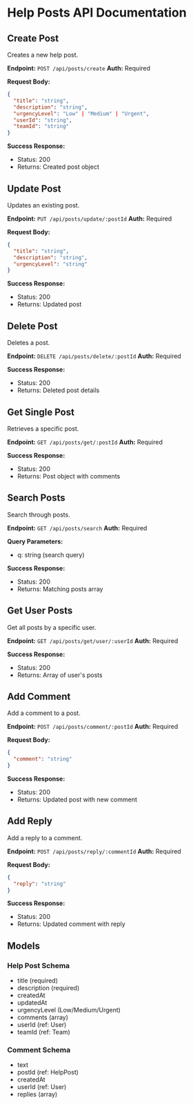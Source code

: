 # Help Posts API Documentation

## Create Post
Creates a new help post.

**Endpoint:** `POST /api/posts/create`
**Auth:** Required

**Request Body:**
```json
{
  "title": "string",
  "description": "string",
  "urgencyLevel": "Low" | "Medium" | "Urgent",
  "userId": "string",
  "teamId": "string" 
}
```

**Success Response:**
- Status: 200
- Returns: Created post object

## Update Post
Updates an existing post.

**Endpoint:** `PUT /api/posts/update/:postId`
**Auth:** Required

**Request Body:**
```json
{
  "title": "string",
  "description": "string",
  "urgencyLevel": "string"
}
```

**Success Response:**
- Status: 200
- Returns: Updated post

## Delete Post
Deletes a post.

**Endpoint:** `DELETE /api/posts/delete/:postId`
**Auth:** Required

**Success Response:**
- Status: 200
- Returns: Deleted post details

## Get Single Post
Retrieves a specific post.

**Endpoint:** `GET /api/posts/get/:postId`
**Auth:** Required

**Success Response:**
- Status: 200
- Returns: Post object with comments

## Search Posts
Search through posts.

**Endpoint:** `GET /api/posts/search`
**Auth:** Required

**Query Parameters:**
- q: string (search query)

**Success Response:**
- Status: 200
- Returns: Matching posts array

## Get User Posts
Get all posts by a specific user.

**Endpoint:** `GET /api/posts/get/user/:userId`
**Auth:** Required

**Success Response:**
- Status: 200
- Returns: Array of user's posts

## Add Comment
Add a comment to a post.

**Endpoint:** `POST /api/posts/comment/:postId`
**Auth:** Required

**Request Body:**
```json
{
  "comment": "string"
}
```

**Success Response:**
- Status: 200
- Returns: Updated post with new comment

## Add Reply
Add a reply to a comment.

**Endpoint:** `POST /api/posts/reply/:commentId`
**Auth:** Required

**Request Body:**
```json
{
  "reply": "string"
}
```

**Success Response:**
- Status: 200
- Returns: Updated comment with reply

## Models

### Help Post Schema
- title (required)
- description (required)
- createdAt
- updatedAt
- urgencyLevel (Low/Medium/Urgent)
- comments (array)
- userId (ref: User)
- teamId (ref: Team)

### Comment Schema
- text
- postId (ref: HelpPost)
- createdAt
- userId (ref: User)
- replies (array)
